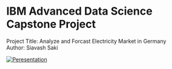 # IBM Advanced Data Science Capstone Project

Project Title: Analyze and Forcast Electricity Market in Germany\
Author: Siavash Saki



[![Peresentation](https://img.youtube.com/vi/PG-dHDV3i_k/0.jpg)](http://www.youtube.com/watch?v=PG-dHDV3i_k&t)

